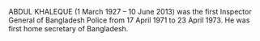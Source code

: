 ABDUL KHALEQUE (1 March 1927 – 10 June 2013) was the first Inspector General of Bangladesh Police from 17 April 1971 to 23 April 1973. He was first home secretary of Bangladesh.

